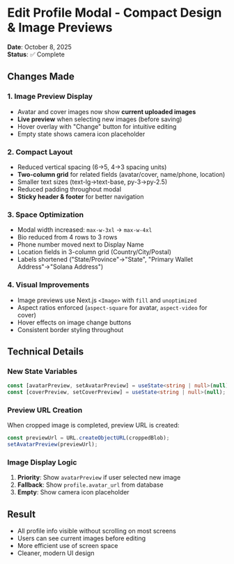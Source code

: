 # Edit Profile Modal - Compact Design & Image Previews

**Date**: October 8, 2025  
**Status**: ✅ Complete

## Changes Made

### 1. **Image Preview Display**
- Avatar and cover images now show **current uploaded images**
- **Live preview** when selecting new images (before saving)
- Hover overlay with "Change" button for intuitive editing
- Empty state shows camera icon placeholder

### 2. **Compact Layout**
- Reduced vertical spacing (6→5, 4→3 spacing units)
- **Two-column grid** for related fields (avatar/cover, name/phone, location)
- Smaller text sizes (text-lg→text-base, py-3→py-2.5)
- Reduced padding throughout modal
- **Sticky header & footer** for better navigation

### 3. **Space Optimization**
- Modal width increased: `max-w-3xl` → `max-w-4xl`
- Bio reduced from 4 rows to 3 rows
- Phone number moved next to Display Name
- Location fields in 3-column grid (Country/City/Postal)
- Labels shortened ("State/Province"→"State", "Primary Wallet Address"→"Solana Address")

### 4. **Visual Improvements**
- Image previews use Next.js `<Image>` with `fill` and `unoptimized`
- Aspect ratios enforced (`aspect-square` for avatar, `aspect-video` for cover)
- Hover effects on image change buttons
- Consistent border styling throughout

## Technical Details

### New State Variables
```typescript
const [avatarPreview, setAvatarPreview] = useState<string | null>(null);
const [coverPreview, setCoverPreview] = useState<string | null>(null);
```

### Preview URL Creation
When cropped image is completed, preview URL is created:
```typescript
const previewUrl = URL.createObjectURL(croppedBlob);
setAvatarPreview(previewUrl);
```

### Image Display Logic
1. **Priority**: Show `avatarPreview` if user selected new image
2. **Fallback**: Show `profile.avatar_url` from database
3. **Empty**: Show camera icon placeholder

## Result
- All profile info visible without scrolling on most screens
- Users can see current images before editing
- More efficient use of screen space
- Cleaner, modern UI design
